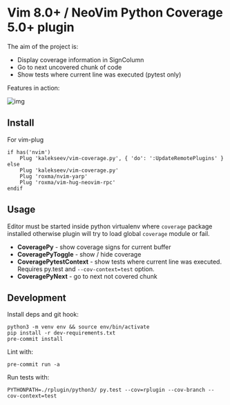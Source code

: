 # Vim 8.0+ / NeoVim Python Coverage 5.0+ plugin

The aim of the project is:

- Display coverage information in SignColumn
- Go to next uncovered chunk of code
- Show tests where current line was executed (pytest only)

Features in action:

![img](https://user-images.githubusercontent.com/367259/70853794-084e6480-1ec4-11ea-9176-8426529fb591.gif)

## Install

For vim-plug

    if has('nvim')
        Plug 'kalekseev/vim-coverage.py', { 'do': ':UpdateRemotePlugins' }
    else
        Plug 'kalekseev/vim-coverage.py'
        Plug 'roxma/nvim-yarp'
        Plug 'roxma/vim-hug-neovim-rpc'
    endif

## Usage

Editor must be started inside python virtualenv where `coverage` package installed otherwise plugin will try to load global `coverage` module or fail.

- **CoveragePy** - show coverage signs for current buffer
- **CoveragePyToggle** - show / hide coverage
- **CoveragePytestContext** - show tests where current line was executed. Requires py.test and `--cov-context=test` option.
- **CoveragePyNext** - go to next not covered chunk

## Development

Install deps and git hook:

    python3 -m venv env && source env/bin/activate
    pip install -r dev-requirements.txt
    pre-commit install

Lint with:

    pre-commit run -a

Run tests with:

    PYTHONPATH=./rplugin/python3/ py.test --cov=rplugin --cov-branch --cov-context=test
